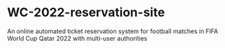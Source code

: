 # WC-2022-reservation-site
An online automated ticket reservation system for football matches in FIFA World Cup Qatar 2022 with multi-user authorities
